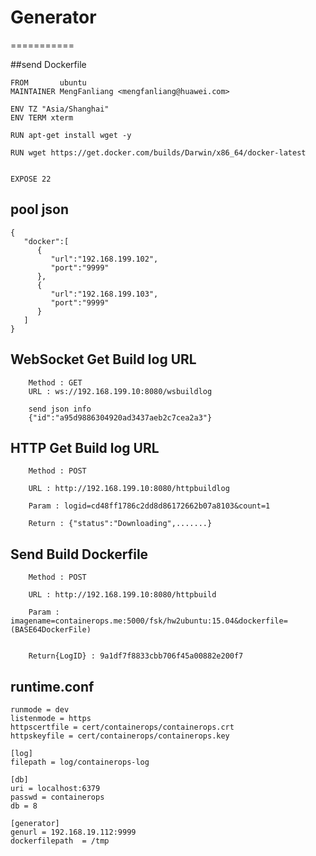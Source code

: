 # Generator
===========

##send Dockerfile

```
FROM       ubuntu
MAINTAINER MengFanliang <mengfanliang@huawei.com>

ENV TZ "Asia/Shanghai"
ENV TERM xterm

RUN apt-get install wget -y

RUN wget https://get.docker.com/builds/Darwin/x86_64/docker-latest


EXPOSE 22
```

## pool json

```
{
   "docker":[
      {
         "url":"192.168.199.102",
         "port":"9999"
      },
      {
         "url":"192.168.199.103",
         "port":"9999"
      }
   ]
}
```

## WebSocket Get Build log URL 

```
	Method : GET
	URL : ws://192.168.199.10:8080/wsbuildlog
	
	send json info
	{"id":"a95d9886304920ad3437aeb2c7cea2a3"}

```
## HTTP Get Build log URL 
```
	Method : POST

	URL : http://192.168.199.10:8080/httpbuildlog
	
	Param : logid=cd48ff1786c2dd8d86172662b07a8103&count=1

	Return : {"status":"Downloading",.......}
```

## Send Build Dockerfile

```
	Method : POST
	
	URL : http://192.168.199.10:8080/httpbuild
	
	Param : imagename=containerops.me:5000/fsk/hw2ubuntu:15.04&dockerfile=(BASE64DockerFile)


	Return{LogID} : 9a1df7f8833cbb706f45a00882e200f7
```

## runtime.conf

```
runmode = dev
listenmode = https
httpscertfile = cert/containerops/containerops.crt
httpskeyfile = cert/containerops/containerops.key

[log]
filepath = log/containerops-log

[db]
uri = localhost:6379
passwd = containerops
db = 8

[generator]
genurl = 192.168.19.112:9999
dockerfilepath  = /tmp
```
